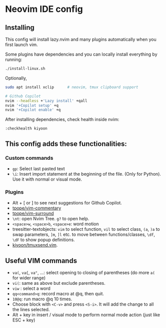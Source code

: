 # Neovim IDE config

## Installing

This config will install lazy.nvim and many plugins automatically when you first launch vim.

Some plugins have dependencies and you can locally install everything by running:

```bash
./install-linux.sh
```

Optionally,

```bash
sudo apt install xclip		# neovim, tmux clipboard support

# Github Copilot
nvim --headless +'Lazy install' +qall
nvim '+Copilot setup' +q
nvim '+Copilot enable' +q
```

After installing dependencies, check health inside nvim:

```vim
:checkhealth kiyoon
```

## This config adds these functionalities:

### Custom commands

- `gp`: Select last pasted text
- `\i`: Insert import statement at the beginning of the file. (Only for Python). Use it with normal or visual mode.

### Plugins

- Alt + [ or ] to see next suggestions for Github Copilot.
- [tpope/vim-commentary](https://github.com/tpope/vim-commentary)
- [tpope/vim-surround](https://github.com/tpope/vim-surround)
- `\nt`: open Nvim Tree. `g?` to open help.
- `<space>w`, `<space>b`, `<space>e`: word motion
- treesitter-textobjects: `vim` to select function, `vil` to select class, `(a`, `)a` to swap parameters, `]m`, `]l` etc. to move between functions/classes, `\df`, `\dF` to show popup definitions.
- [kiyoon/tmuxsend.vim](https://github.com/kiyoon/tmuxsend.vim).

## Useful VIM commands

- `va(`, `va{`, `va"`, ...: select opening to closing of parentheses (do more `a(` for wider range)
- `vi(`: same as above but exclude parentheses.
- `viw` : select a word
- `qq<command>q`: record macro at @q, then quit.
- `10@q`: run macro @q 10 times.
- Choose block with `<C-v>` and press `<S-i>`. It will add the change to all the lines selected.
- Alt + key in insert / visual mode to perform normal mode action (just like ESC + key)
